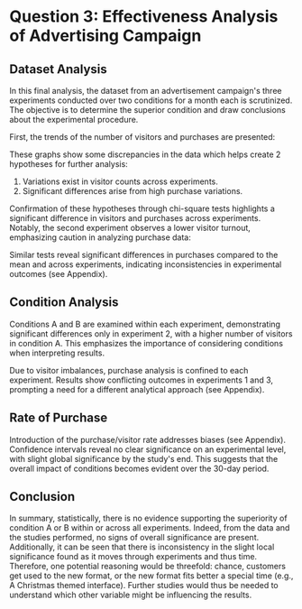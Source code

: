 # Question 3: Effectiveness Analysis of Advertising Campaign

## Dataset Analysis

In this final analysis, the dataset from an advertisement campaign's three experiments conducted over two conditions for a month each is scrutinized. The objective is to determine the superior condition and draw conclusions about the experimental procedure.

First, the trends of the number of visitors and purchases are presented:

These graphs show some discrepancies in the data which helps create 2 hypotheses for further analysis:

1. Variations exist in visitor counts across experiments.
2. Significant differences arise from high purchase variations.

Confirmation of these hypotheses through chi-square tests highlights a significant difference in visitors and purchases across experiments. Notably, the second experiment observes a lower visitor turnout, emphasizing caution in analyzing purchase data:

Similar tests reveal significant differences in purchases compared to the mean and across experiments, indicating inconsistencies in experimental outcomes (see Appendix).

## Condition Analysis

Conditions A and B are examined within each experiment, demonstrating significant differences only in experiment 2, with a higher number of visitors in condition A. This emphasizes the importance of considering conditions when interpreting results.

Due to visitor imbalances, purchase analysis is confined to each experiment. Results show conflicting outcomes in experiments 1 and 3, prompting a need for a different analytical approach (see Appendix).

## Rate of Purchase

Introduction of the purchase/visitor rate addresses biases (see Appendix). Confidence intervals reveal no clear significance on an experimental level, with slight global significance by the study's end. This suggests that the overall impact of conditions becomes evident over the 30-day period.

## Conclusion

In summary, statistically, there is no evidence supporting the superiority of condition A or B within or across all experiments. Indeed, from the data and the studies performed, no signs of overall significance are present. Additionally, it can be seen that there is inconsistency in the slight local significance found as it moves through experiments and thus time. Therefore, one potential reasoning would be threefold: chance, customers get used to the new format, or the new format fits better a special time (e.g., A Christmas themed interface). Further studies would thus be needed to understand which other variable might be influencing the results.
